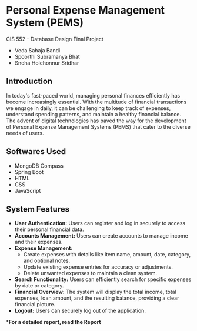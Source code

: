 # Personal Expense Management System (PEMS)
CIS 552 - Database Design Final Project
 - Veda Sahaja Bandi
 - Spoorthi Subramanya Bhat
 - Sneha Holehonnur Sridhar

## Introduction
In today's fast-paced world, managing personal finances efficiently has become increasingly essential. With the multitude of financial transactions we engage in daily, it can be challenging to keep track of expenses, understand spending patterns, and maintain a healthy financial balance. The advent of digital technologies has paved the way for the development of Personal Expense Management Systems (PEMS) that cater to the diverse needs of users.

## Softwares Used
 - MongoDB Compass
 - Spring Boot
 - HTML
 - CSS
 - JavaScript

## System Features
 - **User Authentication:** Users can register and log in securely to access their personal financial data.
 - **Accounts Management:** Users can create accounts to manage income and their expenses.
 - **Expense Management:**
   - Create expenses with details like item name, amount, date, category, and optional notes.
   - Update existing expense entries for accuracy or adjustments.
   - Delete unwanted expenses to maintain a clean system.
 - **Search Functionality:** Users can efficiently search for specific expenses by date or category.
 - **Financial Overview:** The system will display the total income, total expenses, loan amount, and the resulting balance, providing a clear financial picture.
 - **Logout:** Users can securely log out of the application.

***For a detailed report, read the Report**
